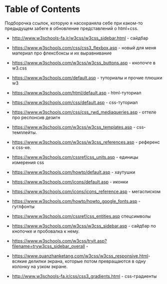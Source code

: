 
# Table of Contents



<div class="preview" id="org765bc88">
<p>
Подборочка ссылок, которую я насохраняла себе при каком-то предыдущем забеге в обновление представлений о html+css. 
</p>

</div>

-   <http://www.w3schools-fa.ir/w3css/w3css_sidebar.html> - сайдбар
-   <https://www.w3schools.com/css/css3_flexbox.asp> - новый для меня материал про флексбоксы и их выравнивание
-   <https://www.w3schools.com/w3css/w3css_buttons.asp> - кнопочге в w3.css
-   <https://www.w3schools.com/default.asp> - туториалы и прочие плюшки w3
-   <https://www.w3schools.com/html/default.asp> - html-туториал
-   <https://www.w3schools.com/css/default.asp> - css-туториал
-   <https://www.w3schools.com/css/css_rwd_mediaqueries.asp> - оттеле про респонсив дезигн
-   <https://www.w3schools.com/w3css/w3css_templates.asp> - css-темплейты.

    <meta name="viewport" content="width=device-width, initial-scale=1">
    <link rel="stylesheet" href="https://www.w3schools.com/w3css/4/w3.css">

-   <https://www.w3schools.com/w3css/w3css_references.asp> - референс к css-ке.
-   <https://www.w3schools.com/cssref/css_units.asp> - единицы измерения css
-   <https://www.w3schools.com/howto/default.asp> - хаутушки
-   <https://www.w3schools.com/icons/default.asp> - иконки
-   <https://www.w3schools.com/icons/icons_reference.asp> - мегасписком
-   <https://www.w3schools.com/howto/howto_google_fonts.asp> - гуглфонты
-   <https://www.w3schools.com/cssref/css_entities.asp> спецсимволы
-   <https://www.w3schools.com/w3css/w3css_sidebar.asp> - сайдбар по кнопочке и пробовалка к нему.
-   <https://www.w3schools.com/w3css/tryit.asp?filename=tryw3css_sidebar_overall> -
-   <https://www.quanzhanketang.com/w3css/w3css_responsive.html>- всякие делилки экрана, которые потом превращаются в одну колонку на узком экране.
-   <http://www.w3schools-fa.ir/css/css3_gradients.html> - css-градиенты

